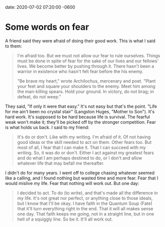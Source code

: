 date: 2020-07-02 07:20:00 -0600

# Some words on fear
A friend said they were afraid of doing their good work. This is what I said to them:

> I'm afraid too. But we must not allow our fear to rule ourselves. Things must be done in spite of fear for the sake of our lives and our fellows' lives. We become better by pushing through it. There hasn't been a warrior in existence who hasn't felt fear before the his enemy.
>
> "Be brave my heart," wrote Archilochus, mercenary and poet. "Plant your feet and square your shoulders to the enemy. Meet him among the man-killing spears. Hold your ground. In victory, do not brag; in defeat, do not weep."


They said, "If only it were that easy." It's not easy but that's the point. "Life for me ain't been no crystal stair" (Langston Huges, "Mother to Son"). It's hard work. It's supposed to be hard because life is survival. The fearful weak won't make it; they'll be picked off by the stronger competition. Fear is what holds us back. I said to my friend:

> It's do or don't. Like with my writing. I'm afraid of it. Of not having good ideas or the skill needed to act on them. Other fears too. But most of all, I fear that I can make it. That I can succeed with my writing. So, it was do or don't. Either I act against my greatest fears and do what I am perhaps destined to do, or I don't and allow whatever life that may befall me thereafter.


I didn't do for many years. I went off to college chasing whatever seemed like a calling, and I found nothing but wasted time and more fear. Fear that I would mislive my life. Fear that nothing will work out. But one day:

> I decided to act. To do (to write), and that's made all the difference in my life. It's not great nor perfect, or anything close to those ideals, but I know that I'll be okay. I have faith in the Quantum Soup (Fate) that it'll turn everything right in the end. That it will all makes sense one day. That faith keeps me going, not in a straight line, but in one hell of a squiggly line. So be it. It'll all work out.